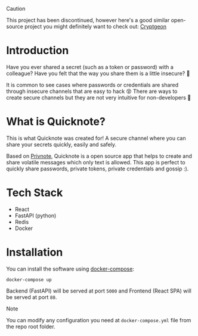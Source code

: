 > [!CAUTION]
> This project has been discontinued, however here's a good similar open-source project you might definitely want to check out: [Cryptgeon](https://github.com/cupcakearmy/cryptgeon)

# Introduction

Have you ever shared a secret (such as a token or password) with a colleague? Have you felt that the way you share them is a little insecure? 👀

It is common to see cases where passwords or credentials are shared through insecure channels that are easy to hack 😵 There are ways to create secure channels but they are not very intuitive for non-developers 🤕

# What is Quicknote?

This is what Quicknote was created for! A secure channel where you can share your secrets quickly, easily and safely.

Based on [Privnote](https://privnote.com/), Quicknote is a open source app that helps to create and share volatile messages which only text is allowed. This app is perfect to quickly share passwords, private tokens, private credentials and gossip :).

# Tech Stack

- React
- FastAPI (python)
- Redis
- Docker

# Installation

You can install the software using [docker-compose](https://docs.docker.com/compose/):

```
docker-compose up
```

Backend (FastAPI) will be served at port `5000` and Frontend (React SPA) will be served at port `80`.

> [!NOTE]
> You can modify any configuration you need at `docker-compose.yml` file from the repo root folder.
